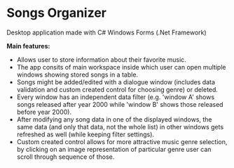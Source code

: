 # Songs Organizer
Desktop application made with C# Windows Forms (.Net Framework)

<b>Main features:</b>
- Allows user to store information about their favorite music.<br/>
- The app consits of main workspace inside which user can open multiple windows showing stored songs in a table.<br/> 
- Songs might be added/edited with a dialogue window (includes data validation and custom created control for choosing genre) or deleted.<br/>
- Every window has an independent data filter (e.g. 'window A' shows songs released after year 2000 while 'window B' shows those released before year 2000).<br/>
- After modifying any song data in one of the displayed windows, the same data (and only that data, not the whole list) 
in other windows gets refreshed as well (while keeping filter settings).<br/>
- Custom created control allows for more attractive music genre selection, by clicking on an image representation of particular genre user can scroll through sequence of those. 
